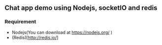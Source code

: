 ## Chat app demo using Nodejs, socketIO and redis

### Requirement
- Nodejs(You can download at https://nodejs.org/ )
-  (Redis)[http://redis.io/]
